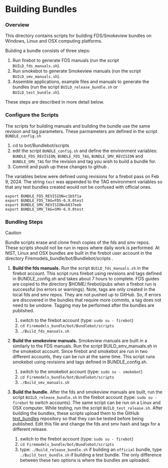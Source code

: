 
#  Building Bundles

### Overview

This directory contains scripts for building FDS/Smokeview bundles on Windows, Linux and OSX computing platforms. 

Building a bundle consists of three steps: 
  1. Run firebot to generate FDS manuals (run the script `BUILD_fds_manuals.sh`).
  2. Run smokebot to generate Smokeview manuals (run the script `BUILD_smv_manuals.sh`). 
  3. Assemble applications, example files and manuals to generate the bundles (run the script `BUILD_release_bundle.sh` or `BUILD_test_bundle.sh`).

These steps are described in more detail below.

### Configure the Scripts  
The scripts for building manuals and building the bundle use the same revision and tag parameters.  These parmameters are defined in the script `BUNDLE_config.sh`
1. cd to bot/Bundlebot/scripts
2. edit the script `BUNDLE_config.sh` and define the environment variables: `BUNDLE_FDS_REVISION`, `BUNDLE_FDS_TAG`, `BUNDLE_SMV_REVISION` and `BUNDLE_SMV_TAG` for the revision and tag you wish to build a bundle for.
3. Commit and push up these changes to github .

The variables below were defined using revisions for a firebot pass on Feb 9, 2024. The string `test` was appended to the TAG environment variables so that any test bundles created would not be confused with official ones.
```
export BUNDLE_FDS_REVISION=c1b5f1a
export BUNDLE_FDS_TAG=FDS-6.9.0test
export BUNDLE_SMV_REVISION=b837eeb
export BUNDLE_SMV_TAG=SMV-6.9.0test
```

### Bundling Steps

> [!CAUTION]
> Bundle scripts erase and clone fresh copies of the fds and smv repos. These scripts should not be run in repos where daily work is performed.  At NIST, Linux and OSX bundles are built in the firebot user account in the directory Firemodels_bundle/bot/Bundlebot/scripts . 

1. **Build the fds manuals.** Run the script `BUILD_fds_manuals.sh` in the firebot account.  This script runs firebot using revisions and tags defined in BUNDLE_config.sh and takes about 7 hours to complete.  FDS guides are copied to the directory $HOME/.firebot/pubs when a firebot run is successful (no errors or warnings).  Note, tags are only created in the local fds and smv repos.  They are not pushed up to GitHub. So, if errors are discovered in the bundles that require more commits, a tag does not need to be undone. Tagging may be performed after the bundles are published.
   1. switch to the firebot account (type: `sudo su - firebot`)
   2. `cd Firemodels_bundle/bot/Bundlebot/scripts`
   3. `./Build_fds_manuals.sh`
    
2. **Build the smokeview manuals.** Smokeview manuals are built in a similarly to the FDS manuals.  Run the script BUILD_smv_manuals.sh in the smokebot account.  Since firebot and smokebot are run in two different accounts, they can be run at the same time.  This script runs smokebot using revisions and tags defined in BUNDLE_config.sh.
   1. switch to the smokebot account (type: `sudo su - smokebot`)
   2. `cd Firemodels_bundle/bot/Bundlebot/scripts`
   3. `./Build_smv_manuals.sh`

3. **Build the bundle.**  After the fds and smokeview manuals are built, run the script `BUILD_release_bundle.sh` in the firebot account (type: `sudo su - firebot` to switch accounts).  The same script can be run on a Linux and OSX computer.  While testing, run the script `BUILD_test_release.sh`. After building the bundles, these scripts upload them to the GitHub [test_bundles](https://github.com/firemodels/test_bundles) repository so that they can be tested before being published.  Edit this file and change the fds and smv hash and tags for a different release.
   1. switch to the firebot account (type: `sudo su - firebot`)
   2. `cd Firemodels_bundle/bot/Bundlebot/scripts`
   3. type: `./Build_release_bundle.sh` if building an `official` bundle, type `./Build_test_bundle.sh` if building a test bundle.  The only difference between these two options is where the bundles are uploaded. 
 




